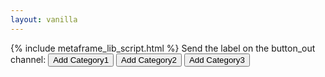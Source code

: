 ```yaml
---
layout: vanilla
---
```

<head>
	<style>
		html { height: 100%; }
		body { min-height: 100%; }
	</style>
	<script src="{{site.baseurl}}{{site.data.urls.promise_polyfill}}"></script>
</head>
<body>
	<!-- <link rel="stylesheet" href="pure-min.css"> -->
    {% include metaframe_lib_script.html %}
	Send the label on the button_out channel:
	<!-- <div id="content"> -->
    	<button id="button1" class="pure-button">Add Category1</button>
    	<button id="button2" class="pure-button">Add Category2</button>
    	<button id="button3" class="pure-button">Add Category3</button>
	<!-- </div> -->
	<script>
/* Set up the metaframe channel */
var metaframe = new metaframe.Metaframe();

metaframe.ready.then(function() {
	metaframe.sendDimensions();
}, function(err) {
	console.error('Error setting up the metaframe connection');
});

/* Push random numbers to the next page every time the button is clicked */
document.getElementById("button1")
	.addEventListener('click', function() {
		metaframe.setOutput("button_out", "Category1");
	});

document.getElementById("button2")
	.addEventListener('click', function() {
		metaframe.setOutput("button_out", "Category2");
	});

document.getElementById("button3")
	.addEventListener('click', function() {
		metaframe.setOutput("button_out", "Category3");
	});

	</script>
</body>

